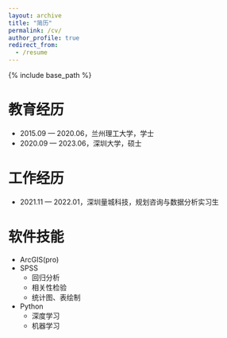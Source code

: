 ```yaml
---
layout: archive
title: "简历"
permalink: /cv/
author_profile: true
redirect_from:
  - /resume
---
```


{% include base_path %}

教育经历
======
* 2015.09 — 2020.06，兰州理工大学，学士
* 2020.09 — 2023.06，深圳大学，硕士

工作经历
======
* 2021.11 — 2022.01，深圳量城科技，规划咨询与数据分析实习生

软件技能
======
* ArcGIS(pro)
* SPSS
  * 回归分析
  * 相关性检验
  * 统计图、表绘制
* Python
  * 深度学习
  * 机器学习
